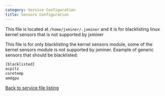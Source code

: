 ```yaml
---
category: Service Configuration
title: Sensors Configuration
---
```


This file is located at `/home/jxminer/.jxminer` and it is for blacklisting linux kernel sensors that is not supported by jxminer

This file is for only blacklisting the kernel sensors module, some of the kernel sensors module is not supported by jxminer.
Example of generic sensors that should be blacklisted:

```bash
[blacklisted]
acpitz
coretemp
amdgpu
```

[Back to service file listing](/jxminer-config#services)





